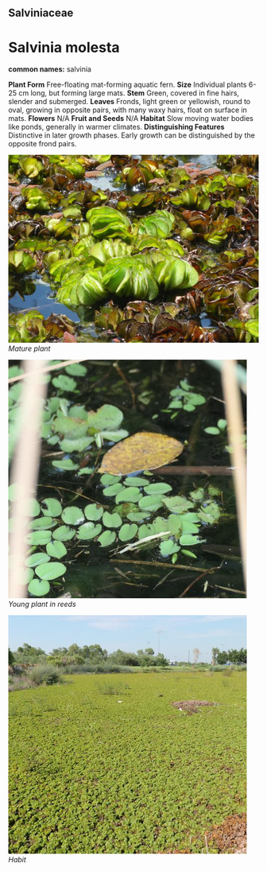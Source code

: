## Salviniaceae
# Salvinia molesta
**common names:** salvinia

**Plant Form** Free-floating mat-forming aquatic fern. **Size** Individual plants 6-25 cm long, but forming large mats. **Stem** Green, covered in fine hairs, slender and submerged. **Leaves** Fronds, light green or yellowish, round to oval, growing in opposite pairs, with many waxy hairs, float on surface in mats. **Flowers** N/A **Fruit and Seeds** N/A **Habitat** Slow moving water bodies like ponds, generally in warmer climates. **Distinguishing Features** Distinctive in later growth phases. Early growth can be distinguished by the opposite frond pairs.


![Mature plant](6553_IMGP0361.jpg)
 *Mature plant* 

![Young plant in reeds](98249_P1144142.jpg)
 *Young plant in reeds* 

![Habit](98184_P1144050.jpg)
 *Habit* 

